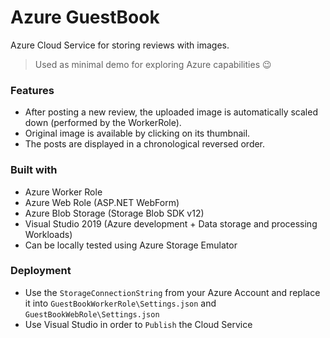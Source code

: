 # Azure GuestBook
Azure Cloud Service for storing reviews with images. 
> Used as minimal demo for exploring Azure capabilities :wink:

### Features
* After posting a new review, the uploaded image is automatically scaled down (performed by the WorkerRole).
* Original image is available by clicking on its thumbnail.
* The posts are displayed in a chronological reversed order.

### Built with
* Azure Worker Role
* Azure Web Role (ASP.NET WebForm)
* Azure Blob Storage (Storage Blob SDK v12)
* Visual Studio 2019 (Azure development + Data storage and processing Workloads)
* Can be locally tested using Azure Storage Emulator

### Deployment
* Use the `StorageConnectionString` from your Azure Account and replace it into `GuestBookWorkerRole\Settings.json` and  `GuestBookWebRole\Settings.json`
* Use Visual Studio in order to `Publish` the Cloud Service
